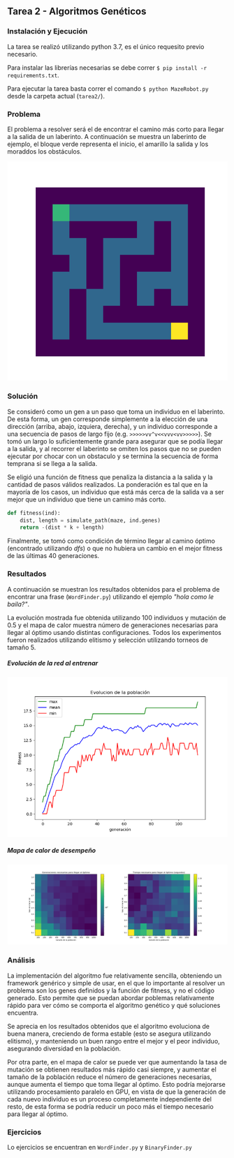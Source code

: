## Tarea 2 - Algoritmos Genéticos

### Instalación y Ejecución

La tarea se realizó utilizando python 3.7, es el único requesito previo necesario.

Para instalar las librerías necesarias se debe correr `$ pip install -r requirements.txt`.

Para ejecutar la tarea basta correr el comando `$ python MazeRobot.py` desde la carpeta actual (`tarea2/`).


### Problema

El problema a resolver será el de encontrar el camino más corto para llegar a la salida de un laberinto. A continuación se muestra un laberinto de ejemplo, el bloque verde representa el inicio, el amarillo la salida y los moraddos los obstáculos.

![laberinth](./img/laberinth.png)


### Solución

Se consideró como un gen a un paso que toma un individuo en el laberinto. De esta forma, un gen corresponde simplemente a la elección de una dirección (arriba, abajo, izquiera, derecha), y un individuo corresponde a una secuencia de pasos de largo fijo (e.g. `>>>>>vv^v<<vvv<vv>>>>>`). Se tomó un largo lo suficientemente grande para asegurar que se podía llegar a la salida, y al recorrer el laberinto se omiten los pasos que no se pueden ejecutar por chocar con un obstaculo y se termina la secuencia de forma temprana si se llega a la salida.

Se eligió una función de fitness que penaliza la distancia a la salida y la cantidad de pasos válidos realizados. La ponderación es tal que en la mayoría de los casos, un individuo que está más cerca de la salida va a ser mejor que un individuo que tiene un camino más corto.

```python
def fitness(ind):
    dist, length = simulate_path(maze, ind.genes)
    return -(dist * k + length)
```

Finalmente, se tomó como condición de término llegar al camino óptimo (encontrado utilizando *dfs*) o que no hubiera un cambio en el mejor fitness de las últimas 40 generaciones.

### Resultados

A continuación se muestran los resultados obtenidos para el problema de encontrar una frase (`WordFinder.py`) utilizando el ejemplo *"hola como le baila?"*.

La evolución mostrada fue obtenida utilizando 100 individuos y mutación de 0.5 y el mapa de calor muestra número de generaciones necesarias para llegar al óptimo usando distintas configuraciones. Todos los experimentos fueron realizados utilizando elitismo y selección utilizando torneos de tamaño 5.

##### Evolución de la red al entrenar
![evolution](./img/popEvolution.png)

##### Mapa de calor de desempeño
![configurations](./img/configurations.png)


### Análisis

La implementación del algoritmo fue relativamente sencilla, obteniendo un framework genérico y simple de usar, en el que lo importante al resolver un problema son los genes definidos y la función de fitness, y no el código generado. Esto permite que se puedan abordar poblemas relativamente rápido para ver cómo se comporta el algoritmo genético y qué soluciones encuentra.

Se aprecia en los resultados obtenidos que el algoritmo evoluciona de buena manera, creciendo de forma estable (esto se asegura utilizando elitismo), y manteniendo un buen rango entre el mejor y el peor individuo, asegurando diversidad en la población.

Por otra parte, en el mapa de calor se puede ver que aumentando la tasa de mutación se obtienen resultados más rápido casi siempre, y aumentar el tamaño de la población reduce el número de generaciones necesarias, aunque aumenta el tiempo que toma llegar al óptimo. Esto podría mejorarse utilizando procesamiento paralelo en GPU, en vista de que la generación de cada nuevo individuo es un proceso completamente independiente del resto, de esta forma se podría reducir un poco más el tiempo necesario para llegar al óptimo.

### Ejercicios

Lo ejercicios se encuentran en `WordFinder.py` y `BinaryFinder.py`
